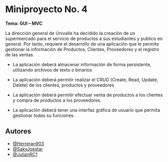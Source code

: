 
# Miniproyecto No. 4
**Tema: GUI – MVC**

La dirección general de Univalle ha decidido la creación de un supermercado para el servicio
de productos a sus estudiantes y publico en general. Por tanto, requiere el desarrollo de una
aplicación que le permita gestionar la información de Productos, Clientes, Proveedores y el
registro de las ventas.

- La aplicación deberá almacenar información de forma persistente, utilizando archivos de texto
  o binarios

- La aplicación deberá permitir realizar el CRUD (Create, Read, Update, Delete) de los clientes,
  productos y proveedores

- La aplicación deberá permitir efectuar venta de productos a los clientes y compra de productos
  a los proveedores.

- La aplicación deberá tener una interfaz gráfica de usuario que permita gestionar todas su funciones.

## Autores

- [@Herreran903](https://github.com/Herreran903)
- [@SakyJoestar](https://www.github.com/SakyJoestar)
- [@JulianRC1](https://github.com/JulianRC1)

